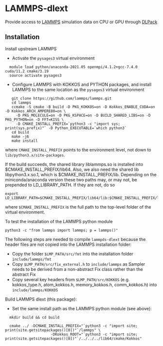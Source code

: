 # LAMMPS-dlext

Provide access to [LAMMPS](https://www.lammps.org) simulation data on CPU or GPU through [DLPack](https://github.com/dmlc/dlpack)

## Installation

Install upstream LAMMPS
* Activate the `pysages3` virtual environment
```
  module load python/anaconda-2021.05 openmpi/4.1.2+gcc-7.4.0 cuda/11.2 cmake/3.19
  source activate pysages3
```
* Configure LAMMPS with KOKKOS and PYTHON packages, and install LAMMPS to the same location as the `pysages3` virtual environment
```
   git clone https://github.com/lammps/lammps.git
   cd lammps
   ccmake -S cmake -B build -D PKG_KOKKOS=on -D Kokkos_ENABLE_CUDA=on -D Kokkos_ARCH_AMPERE80=on \
     -D PKG_MOLECULE=on -D PKG_KSPACE=on -D BUILD_SHARED_LIBS=on -D PKG_PYTHON=on -D FFT=KISS \
     -D CMAKE_INSTALL_PREFIX=`python3 -c "import sys; print(sys.prefix)"` -D Python_EXECUTABLE=`which python3`
   cd build
   make -j6
   make install
```
where `CMAKE_INSTALL_PREFIX` points to the environment level, not down to `lib/python3.x/site-packages`.

If the build succeeds, the shared library liblammps.so is installed into $CMAKE_INSTALL_PREFIX/lib64.
Also, we also need the shared lib libpython3.x.so.1, which is $CMAKE_INSTALL_PREFIX/lib. Depending on the miniconda/anaconda version
these two paths may, or may not, be prepended to LD_LIBRARY_PATH. If they are not, do so

```
export LD_LIBRARY_PATH=$CMAKE_INSTALL_PREFIX/lib64/lib:$CMAKE_INSTALL_PREFIX/lib64/lib64:$LD_LIBRARY_PATH
```
where `$CMAKE_INSTALL_PREFIX` is the full path to the top-level folder of the virtual environment.

To test the installation of the LAMMPS python module

```
python3 -c "from lammps import lammps; p = lammps()"
```

The following steps are needed to compile `lammpds-dlext` because the header files are not copied into the LAMMPS installation folder:
* Copy the folder ```$LMP_PATH/src/fmt``` into the installation folder ```include/lammps/fmt```
* Copy ```$LMP_PATH/src/fix_external.h``` to ```include/lammps``` as Sampler needs to be derived from a non-abstract Fix class rather than the abstract Fix
* Copy several key headers from ```$LMP_PATH/src/KOKKOS``` (e.g. kokkos_type.h, atom_kokkos.h, memory_kokkos.h, comm_kokkos.h) into ```include/lammps/KOKKOS```


Build LAMMPS dlext (this package):

* Set the same install path as the LAMMPS python module (see above):
```
  mkdir build && cd build

  cmake ../ -DCMAKE_INSTALL_PREFIX="`python3 -c "import site; print(site.getsitepackages()[0])"`/lammps" \
                     -DKokkos_ROOT="`python3 -c "import site; print(site.getsitepackages()[0])"`/../../../lib64/cmake/Kokkos"
```

